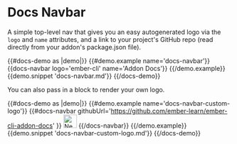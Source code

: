 # Docs Navbar

A simple top-level nav that gives you an easy autogenerated logo via the <code>logo</code> and <code>name</code> attributes, and a link to your project's GitHub repo (read directly from your addon's package.json file).

{{#docs-demo as |demo|}}
  {{#demo.example name='docs-navbar'}}
    {{docs-navbar logo='ember-cli' name='Addon Docs'}}
  {{/demo.example}}
  {{demo.snippet 'docs-navbar.md'}}
{{/docs-demo}}

You can also pass in a block to render your own logo.

{{#docs-demo as |demo|}}
  {{#demo.example name='docs-navbar-custom-logo'}}
    {{#docs-navbar githubUrl='https://github.com/ember-learn/ember-cli-addon-docs' }}
      <img height='30px'
        src="/assets/images/rick-astley.jpg"
        alt="Never gonna give you up"
      />
    {{/docs-navbar}}
  {{/demo.example}}
  {{demo.snippet 'docs-navbar-custom-logo.md'}}
{{/docs-demo}}
